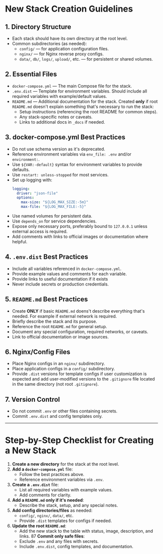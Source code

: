 # New Stack Creation Guidelines

## 1. Directory Structure
- Each stack should have its own directory at the root level.
- Common subdirectories (as needed):
  - `config/` — for application configuration files.
  - `nginx/` — for Nginx reverse proxy configs.
  - `data/`, `db/`, `logs/`, `upload/`, etc. — for persistent or shared volumes.

## 2. Essential Files
- `docker-compose.yml` — The main Compose file for the stack.
- `.env.dist` — Template for environment variables. Should include all required variables with example/default values.
- `README.md` — Additional documentation for the stack. Created **only** if root `README.md` doesn't explain something that's
necessary to run the stack:
  - Setup instructions (referencing the root README for common steps).
  - Any stack-specific notes or caveats.
  - Links to additional docs in `_docs` if needed.

## 3. docker-compose.yml Best Practices
- Do not use schema version as it's deprecated.
- Reference environment variables via `env_file: .env` and/or `environment:`.
- Use `${VAR:-default}` syntax for environment variables to provide defaults.
- Use `restart: unless-stopped` for most services.
- Set up logging with:
  ```yaml
  logging:
    driver: "json-file"
    options:
      max-size: "${LOG_MAX_SIZE:-5m}"
      max-file: "${LOG_MAX_FILE:-5}"
  ```
- Use named volumes for persistent data.
- Use `depends_on` for service dependencies.
- Expose only necessary ports, preferably bound to `127.0.0.1` unless external access is required.
- Add comments with links to official images or documentation where helpful.

## 4. `.env.dist` Best Practices
- Include all variables referenced in `docker-compose.yml`.
- Provide example values and comments for each variable.
- Provide links to useful documentation if it exists
- Never include secrets or production credentials.

## 5. `README.md` Best Practices
- Create **ONLY** if basic `README.md` doens't describe everything that's needed. For example if external network is required.
- Briefly describe the stack and its purpose.
- Reference the root `README.md` for general setup.
- Document any special configuration, required networks, or caveats.
- Link to official documentation or image sources.

## 6. Nginx/Config Files
- Place Nginx configs in an `nginx/` subdirectory.
- Place application configs in a `config/` subdirectory.
- Provide `.dist` versions for template configs if user customization is expected and add user-modified versions to the `.gitignore` file located in the same directory (not root `.gitignore`).

## 7. Version Control
- Do not commit `.env` or other files containing secrets.
- Commit `.env.dist` and config templates only.

---

# Step-by-Step Checklist for Creating a New Stack

1. **Create a new directory** for the stack at the root level.
2. **Add a `docker-compose.yml`** file:
   - Follow the best practices above.
   - Reference environment variables via `.env`.
3. **Create a `.env.dist`** file:
   - List all required variables with example values.
   - Add comments for clarity.
4. **Add a `README.md` only if it's needed**:
   - Describe the stack, setup, and any special notes.
5. **Add config directories/files** as needed:
   - `config/`, `nginx/`, `data/`, etc.
   - Provide `.dist` templates for configs if needed.
6. **Update the root `README.md`**:
   - Add the new stack to the table with status, image, description, and links.
87 **Commit only safe files**:
   - Exclude `.env` and any files with secrets.
   - Include `.env.dist`, config templates, and documentation.
